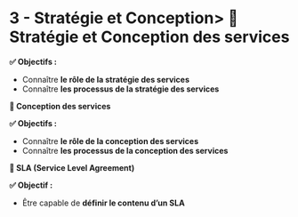 # 3 - Stratégie et Conception> **🧠 Stratégie et Conception des services**

**✅ Objectifs :**

- Connaître **le rôle de la stratégie des services**
- Connaître **les processus de la stratégie des services**



**🧩 Conception des services**

**✅ Objectifs :**

- Connaître **le rôle de la conception des services**
- Connaître **les processus de la conception des services**



**📄 SLA (Service Level Agreement)**

**✅ Objectif :**

- Être capable de **définir le contenu d’un SLA**
